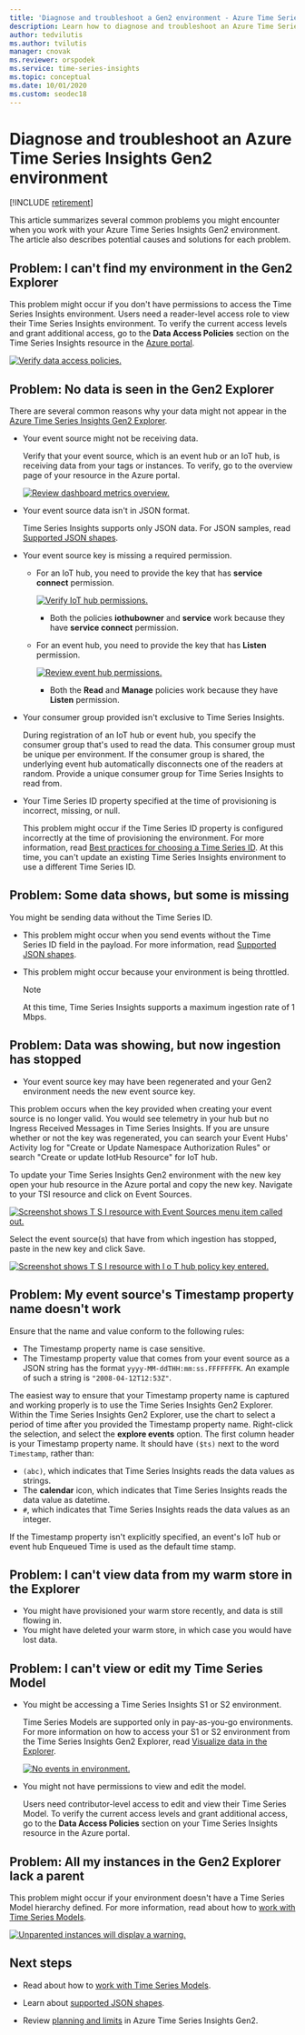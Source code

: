 ```yaml
---
title: 'Diagnose and troubleshoot a Gen2 environment - Azure Time Series Insights | Microsoft Docs'
description: Learn how to diagnose and troubleshoot an Azure Time Series Insights Gen2 environment.
author: tedvilutis
ms.author: tvilutis
manager: cnovak
ms.reviewer: orspodek
ms.service: time-series-insights
ms.topic: conceptual
ms.date: 10/01/2020
ms.custom: seodec18
---
```


# Diagnose and troubleshoot an Azure Time Series Insights Gen2 environment

[!INCLUDE [retirement](../../includes/tsi-retirement.md)]

This article summarizes several common problems you might encounter when you work with your Azure Time Series Insights Gen2 environment. The article also describes potential causes and solutions for each problem.

## Problem: I can't find my environment in the Gen2 Explorer

This problem might occur if you don't have permissions to access the Time Series Insights environment. Users need a reader-level access role to view their Time Series Insights environment. To verify the current access levels and grant additional access, go to the **Data Access Policies** section on the Time Series Insights resource in the [Azure portal](https://portal.azure.com/).

  [![Verify data access policies.](media/preview-troubleshoot/verify-data-access-policies.png)](media/preview-troubleshoot/verify-data-access-policies.png#lightbox)

## Problem: No data is seen in the Gen2 Explorer

There are several common reasons why your data might not appear in the [Azure Time Series Insights Gen2 Explorer](https://insights.timeseries.azure.com/preview).

- Your event source might not be receiving data.

    Verify that your event source, which is an event hub or an IoT hub, is receiving data from your tags or instances. To verify, go to the overview page of your resource in the Azure portal.

    [![Review dashboard metrics overview.](media/preview-troubleshoot/verify-dashboard-metrics.png)](media/preview-troubleshoot/verify-dashboard-metrics.png#lightbox)

- Your event source data isn't in JSON format.

    Time Series Insights supports only JSON data. For JSON samples, read [Supported JSON shapes](./concepts-json-flattening-escaping-rules.md).

- Your event source key is missing a required permission.

  - For an IoT hub, you need to provide the key that has **service connect** permission.

    [![Verify IoT hub permissions.](media/preview-troubleshoot/verify-correct-permissions.png)](media/preview-troubleshoot/verify-correct-permissions.png#lightbox)

    - Both the policies **iothubowner** and **service** work because they have **service connect** permission.

  - For an event hub, you need to provide the key that has **Listen** permission.

    [![Review event hub permissions.](media/preview-troubleshoot/verify-eh-permissions.png)](media/preview-troubleshoot/verify-eh-permissions.png#lightbox)

    - Both the **Read** and **Manage** policies work because they have **Listen** permission.

- Your consumer group provided isn't exclusive to Time Series Insights.

    During registration of an IoT hub or event hub, you specify the consumer group that's used to read the data. This consumer group must be unique per environment. If the consumer group is shared, the underlying event hub automatically disconnects one of the readers at random. Provide a unique consumer group for Time Series Insights to read from.

- Your Time Series ID property specified at the time of provisioning is incorrect, missing, or null.

    This problem might occur if the Time Series ID property is configured incorrectly at the time of provisioning the environment. For more information, read [Best practices for choosing a Time Series ID](./how-to-select-tsid.md). At this time, you can't update an existing Time Series Insights environment to use a different Time Series ID.

## Problem: Some data shows, but some is missing

You might be sending data without the Time Series ID.

- This problem might occur when you send events without the Time Series ID field in the payload. For more information, read [Supported JSON shapes](./concepts-json-flattening-escaping-rules.md).
- This problem might occur because your environment is being throttled.

    > [!NOTE]
    > At this time, Time Series Insights supports a maximum ingestion rate of 1 Mbps.

## Problem: Data was showing, but now ingestion has stopped

- Your event source key may have been regenerated and your Gen2 environment needs the new event source key.

This problem occurs when the key provided when creating your event source is no longer valid. You would see telemetry in your hub but no Ingress Received Messages in Time Series Insights. If you are unsure whether or not the key was regenerated, you can search your Event Hubs' Activity log for "Create or Update Namespace Authorization Rules" or search "Create or update IotHub Resource" for IoT hub.

To update your Time Series Insights Gen2 environment with the new key open your hub resource in the Azure portal and copy the new key. Navigate to your TSI resource and click on Event Sources.

   [![Screenshot shows T S I resource with Event Sources menu item called out.](media/preview-troubleshoot/update-hub-key-step-1.png)](media/preview-troubleshoot/update-hub-key-step-1.png#lightbox)

Select the event source(s) that have from which ingestion has stopped, paste in the new key and click Save.

   [![Screenshot shows T S I resource with I o T hub policy key entered.](media/preview-troubleshoot/update-hub-key-step-2.png)](media/preview-troubleshoot/update-hub-key-step-2.png#lightbox)

## Problem: My event source's Timestamp property name doesn't work

Ensure that the name and value conform to the following rules:

- The Timestamp property name is case sensitive.
- The Timestamp property value that comes from your event source as a JSON string has the format `yyyy-MM-ddTHH:mm:ss.FFFFFFFK`. An example of such a string is `"2008-04-12T12:53Z"`.

The easiest way to ensure that your Timestamp property name is captured and working properly is to use the Time Series Insights Gen2 Explorer. Within the Time Series Insights Gen2 Explorer, use the chart to select a period of time after you provided the Timestamp property name. Right-click the selection, and select the **explore events** option. The first column header is your Timestamp property name. It should have `($ts)` next to the word `Timestamp`, rather than:

- `(abc)`, which indicates that Time Series Insights reads the data values as strings.
- The **calendar** icon, which indicates that Time Series Insights reads the data value as datetime.
- `#`, which indicates that Time Series Insights reads the data values as an integer.

If the Timestamp property isn't explicitly specified, an event's IoT hub or event hub Enqueued Time is used as the default time stamp.

## Problem: I can't view data from my warm store in the Explorer

- You might have provisioned your warm store recently, and data is still flowing in.
- You might have deleted your warm store, in which case you would have lost data.

## Problem: I can't view or edit my Time Series Model

- You might be accessing a Time Series Insights S1 or S2 environment.

   Time Series Models are supported only in pay-as-you-go environments. For more information on how to access your S1 or S2 environment from the Time Series Insights Gen2 Explorer, read [Visualize data in the Explorer](./concepts-ux-panels.md).

   [![No events in environment.](media/preview-troubleshoot/troubleshoot-no-events.png)](media/preview-troubleshoot/troubleshoot-no-events.png#lightbox)

- You might not have permissions to view and edit the model.

   Users need contributor-level access to edit and view their Time Series Model. To verify the current access levels and grant additional access, go to the **Data Access Policies** section on your Time Series Insights resource in the Azure portal.

## Problem: All my instances in the Gen2 Explorer lack a parent

This problem might occur if your environment doesn't have a Time Series Model hierarchy defined. For more information, read about how to [work with Time Series Models](./time-series-insights-overview.md).

  [![Unparented instances will display a warning.](media/preview-troubleshoot/unparented-instances.png)](media/preview-troubleshoot/unparented-instances.png#lightbox)

## Next steps

- Read about how to [work with Time Series Models](./time-series-insights-overview.md).

- Learn about [supported JSON shapes](./concepts-json-flattening-escaping-rules.md).

- Review [planning and limits](./how-to-plan-your-environment.md) in Azure Time Series Insights Gen2.